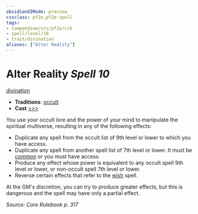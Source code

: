 ```yaml
---
obsidianUIMode: preview
cssclass: pf2e,pf2e-spell
tags:
- compendium/src/pf2e/crb
- spell/level/10
- trait/divination
aliases: ["Alter Reality"]
---
```

# Alter Reality *Spell 10*   
[divination](rules/traits/divination.md)  

- **Traditions**: [occult](rules/traits/occult.md)
- **Cast** [>>>](rules/core-rulebook/chapter-9-playing-the-game.md#Actions "Three-Action") 

You use your occult lore and the power of your mind to manipulate the spiritual multiverse, resulting in any of the following effects:

- Duplicate any spell from the occult list of 9th level or lower to which you have access.
- Duplicate any spell from another spell list of 7th level or lower. It must be [common](rules/traits/common.md) or you must have access.
- Produce any effect whose power is equivalent to any occult spell 9th level or lower, or non-occult spell 7th level or lower.
- Reverse certain effects that refer to the [wish](compendium/spells/wish.md) spell.

At the GM's discretion, you can try to produce greater effects, but this is dangerous and the spell may have only a partial effect.

*Source: Core Rulebook p. 317*